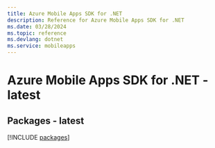 ```yaml
---
title: Azure Mobile Apps SDK for .NET
description: Reference for Azure Mobile Apps SDK for .NET
ms.date: 03/28/2024
ms.topic: reference
ms.devlang: dotnet
ms.service: mobileapps
---
```

# Azure Mobile Apps SDK for .NET - latest
## Packages - latest
[!INCLUDE [packages](mobile-apps-index.md)]